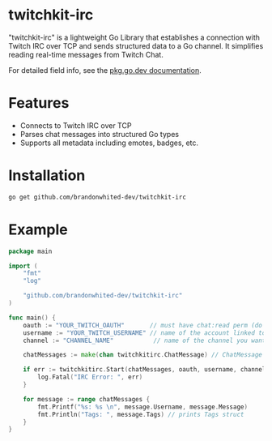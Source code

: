 # twitchkit-irc
"twitchkit-irc" is a lightweight Go Library that establishes a connection with Twitch IRC over TCP and sends structured data to a Go channel. It simplifies reading real-time messages from Twitch Chat.

For detailed field info, see the [pkg.go.dev documentation](https://pkg.go.dev/github.com/brandonwhited-dev/twitchkit-irc).
# Features
- Connects to Twitch IRC over TCP
- Parses chat messages into structured Go types
- Supports all metadata including emotes, badges, etc.
# Installation 
```bash
go get github.com/brandonwhited-dev/twitchkit-irc
```
# Example
```go
package main

import (
    "fmt"
    "log"

    "github.com/brandonwhited-dev/twitchkit-irc"
)

func main() {
    oauth := "YOUR_TWITCH_OAUTH"       // must have chat:read perm (do not include OAuth2:)
    username := "YOUR_TWITCH_USERNAME" // name of the account linked to your OAuth
    channel := "CHANNEL_NAME"           // name of the channel you want to read messages from

    chatMessages := make(chan twitchkitirc.ChatMessage) // ChatMessage channel

    if err := twitchkitirc.Start(chatMessages, oauth, username, channel); err != nil {
        log.Fatal("IRC Error: ", err)
    }

    for message := range chatMessages {
        fmt.Printf("%s: %s \n", message.Username, message.Message)
        fmt.Println("Tags: ", message.Tags) // prints Tags struct
    }
}
```
